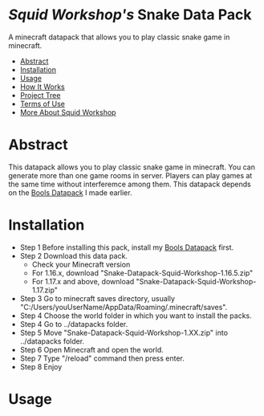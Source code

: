 # _Squid Workshop's_ Snake Data Pack
A minecraft datapack that allows you to play classic snake game in minecraft.

- [Abstract](#Abstract)
- [Installation](#Installation)
- [Usage](#Usage)
- [How It Works](#How-It-Works)
- [Project Tree](#Project-Tree)
- [Terms of Use](#Terms-of-Use)
- [More About Squid Workshop](#More-About-Squid-Workshop)

# Abstract
This datapack allows you to play classic snake game in minecraft. You can generate more than one game rooms in server. Players can play games at the same time without interferemce among them. This datapack depends on the [Bools Datapack](https://github.com/nzcsx/Bools-Minecraft-Squid-Workshop-Project) I made earlier.

# Installation
- Step 1 Before installing this pack, install my [Bools Datapack](https://github.com/DaveHJT/Damage-Minecraft-Squid-Workshop-Project) first.
- Step 2 Download this data pack. 
	- Check your Minecraft version
	- For 1.16.x, download "Snake-Datapack-Squid-Workshop-1.16.5.zip"
	- For 1.17.x and above, download "Snake-Datapack-Squid-Workshop-1.17.zip"
- Step 3 Go to minecraft saves directory, usually "C:/Users/youUserName/AppData/Roaming/.minecraft/saves".
- Step 4 Choose the world folder in which you want to install the packs.
- Step 4 Go to ../datapacks folder.
- Step 5 Move "Snake-Datapack-Squid-Workshop-1.XX.zip" into ../datapacks folder.
- Step 6 Open Minecraft and open the world.
- Step 7 Type "/reload" command then press enter.
- Step 8 Enjoy

# Usage
